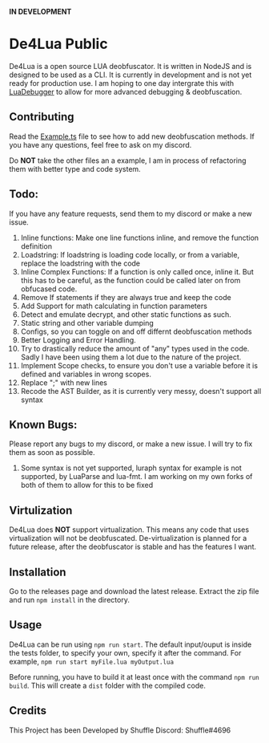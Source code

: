 **IN DEVELOPMENT**

# De4Lua Public

De4Lua is a open source LUA deobfuscator. It is written in NodeJS and is designed to be used as a CLI. It is currently in development and is not yet ready for production use.
I am hoping to one day intergrate this with [LuaDebugger](https://github.com/ShufflePerson/LuaDebugger) to allow for more advanced debugging & deobfuscation.

## Contributing

Read the [Example.ts](https://github.com/ShufflePerson/De4Lua/blob/main/src/logic/static/example.ts) file to see how to add new deobfuscation methods. If you have any questions, feel free to ask on my discord.

Do **NOT** take the other files an a example, I am in process of refactoring them with better type and code system.

## Todo:

If you have any feature requests, send them to my discord or make a new issue.

1. Inline functions: Make one line functions inline, and remove the function definition
2. Loadstring: If loadstring is loading code locally, or from a variable, replace the loadstring with the code
3. Inline Complex Functions: If a function is only called once, inline it. But this has to be careful, as the function could be called later on from obfucased code.
4. Remove If statements if they are always true and keep the code
5. Add Support for math calculating in function parameters
6. Detect and emulate decrypt, and other static functions as such.
7. Static string and other variable dumping
8. Configs, so you can toggle on and off differnt deobfuscation methods
9. Better Logging and Error Handling.
10. Try to drastically reduce the amount of "any" types used in the code. Sadly I have been using them a lot due to the nature of the project.
11. Implement Scope checks, to ensure you don't use a variable before it is defined and variables in wrong scopes.
12. Replace ";" with new lines
13. Recode the AST Builder, as it is currently very messy, doesn't support all syntax

## Known Bugs:

Please report any bugs to my discord, or make a new issue. I will try to fix them as soon as possible.

1. Some syntax is not yet supported, luraph syntax for example is not supported, by LuaParse and lua-fmt. I am working on my own forks of both of them to allow for this to be fixed

## Virtulization

De4Lua does **NOT** support virtualization. This means any code that uses virtualization will not be deobfuscated.
De-virtualization is planned for a future release, after the deobfuscator is stable and has the features I want.

## Installation

Go to the releases page and download the latest release. Extract the zip file and run `npm install` in the directory.

## Usage

De4Lua can be run using `npm run start`.
The default input/ouput is inside the tests folder, to specify your own, specify it after the command. For example, `npm run start myFile.lua myOutput.lua`

Before running, you have to build it at least once with the command `npm run build`. This will create a `dist` folder with the compiled code.

## Credits

This Project has been Developed by Shuffle
Discord: Shuffle#4696
